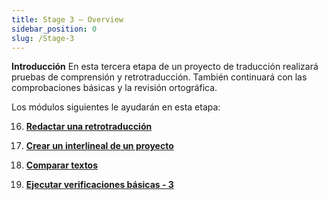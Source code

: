 ```yaml
---
title: Stage 3 – Overview
sidebar_position: 0
slug: /Stage-3
---
```




**Introducción** En esta tercera etapa de un proyecto de traducción realizará pruebas de comprensión y retrotraducción. También continuará con las comprobaciones básicas y la revisión ortográfica.


Los módulos siguientes le ayudarán en esta etapa:


 16.  [**Redactar una retrotraducción**](/16.BT1)


 17.  [**Crear un interlineal de un proyecto**](/17.BT2)


 18.  [**Comparar textos**](/18.CT)


 19.  [**Ejecutar verificaciones básicas - 3**](/19.BC3)


